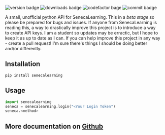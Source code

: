 ![version badge](https://img.shields.io/pypi/v/senecalearning) ![downloads badge](https://img.shields.io/pypi/pyversions/senecalearning) ![codefactor bage](	https://img.shields.io/codefactor/grade/github/wyatt/seneca) ![commit badge](https://img.shields.io/github/last-commit/wyatt/seneca)

A small, unofficial python API for SenecaLearning. This in a *beta stage* so please be prepared for bugs and issues. If anyone from SenecaLearning is reading this, a way to drastically improve this project is to introduce a way to create API keys. I am a student so updates may be erractic, but I hope to keep it as up to date as I can. If you can help improve this project in any way - create a pull request! I'm sure there's things I should be doing better and/or differently.
 
## Installation
`pip install senecalearning`

## Usage
```python
import senecalearning
seneca = senecalearning.login("<Your Login Token")
seneca.<method>
```
## More documentation on [Github](https://github.com/wyatt/seneca)
